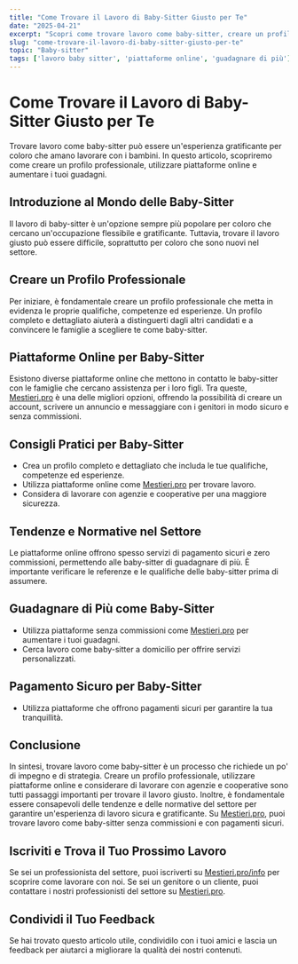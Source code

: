 ```yaml
---
title: "Come Trovare il Lavoro di Baby-Sitter Giusto per Te"
date: "2025-04-21"
excerpt: "Scopri come trovare lavoro come baby-sitter, creare un profilo professionale e utilizzare piattaforme online per aumentare i tuoi guadagni."
slug: "come-trovare-il-lavoro-di-baby-sitter-giusto-per-te"
topic: "Baby-sitter"
tags: ['lavoro baby sitter', 'piattaforme online', 'guadagnare di più']
---
```

# Come Trovare il Lavoro di Baby-Sitter Giusto per Te

Trovare lavoro come baby-sitter può essere un'esperienza gratificante per coloro che amano lavorare con i bambini. In questo articolo, scopriremo come creare un profilo professionale, utilizzare piattaforme online e aumentare i tuoi guadagni.

## Introduzione al Mondo delle Baby-Sitter

Il lavoro di baby-sitter è un'opzione sempre più popolare per coloro che cercano un'occupazione flessibile e gratificante. Tuttavia, trovare il lavoro giusto può essere difficile, soprattutto per coloro che sono nuovi nel settore.

## Creare un Profilo Professionale

Per iniziare, è fondamentale creare un profilo professionale che metta in evidenza le proprie qualifiche, competenze ed esperienze. Un profilo completo e dettagliato aiuterà a distinguerti dagli altri candidati e a convincere le famiglie a scegliere te come baby-sitter.

## Piattaforme Online per Baby-Sitter

Esistono diverse piattaforme online che mettono in contatto le baby-sitter con le famiglie che cercano assistenza per i loro figli. Tra queste, [Mestieri.pro](https://mestieri.pro) è una delle migliori opzioni, offrendo la possibilità di creare un account, scrivere un annuncio e messaggiare con i genitori in modo sicuro e senza commissioni.

## Consigli Pratici per Baby-Sitter

- Crea un profilo completo e dettagliato che includa le tue qualifiche, competenze ed esperienze.
- Utilizza piattaforme online come [Mestieri.pro](https://mestieri.pro) per trovare lavoro.
- Considera di lavorare con agenzie e cooperative per una maggiore sicurezza.

## Tendenze e Normative nel Settore

Le piattaforme online offrono spesso servizi di pagamento sicuri e zero commissioni, permettendo alle baby-sitter di guadagnare di più. È importante verificare le referenze e le qualifiche delle baby-sitter prima di assumere.

## Guadagnare di Più come Baby-Sitter

- Utilizza piattaforme senza commissioni come [Mestieri.pro](https://mestieri.pro) per aumentare i tuoi guadagni.
- Cerca lavoro come baby-sitter a domicilio per offrire servizi personalizzati.

## Pagamento Sicuro per Baby-Sitter

- Utilizza piattaforme che offrono pagamenti sicuri per garantire la tua tranquillità.

## Conclusione

In sintesi, trovare lavoro come baby-sitter è un processo che richiede un po' di impegno e di strategia. Creare un profilo professionale, utilizzare piattaforme online e considerare di lavorare con agenzie e cooperative sono tutti passaggi importanti per trovare il lavoro giusto. Inoltre, è fondamentale essere consapevoli delle tendenze e delle normative del settore per garantire un'esperienza di lavoro sicura e gratificante. Su [Mestieri.pro](https://mestieri.pro), puoi trovare lavoro come baby-sitter senza commissioni e con pagamenti sicuri.

## Iscriviti e Trova il Tuo Prossimo Lavoro

Se sei un professionista del settore, puoi iscriverti su [Mestieri.pro/info](https://mestieri.pro/info) per scoprire come lavorare con noi. Se sei un genitore o un cliente, puoi contattare i nostri professionisti del settore su [Mestieri.pro](https://mestieri.pro).

## Condividi il Tuo Feedback

Se hai trovato questo articolo utile, condividilo con i tuoi amici e lascia un feedback per aiutarci a migliorare la qualità dei nostri contenuti.